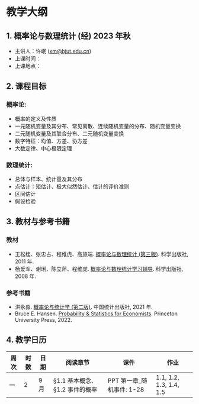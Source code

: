 # 教学大纲

## 1. 概率论与数理统计 (经) 2023 年秋

+ 主讲人：许岷 (xm@bjut.edu.cn)
+ 上课时间：
+ 上课地点：

## 2. 课程目标

### 概率论:
+ 概率的定义及性质
+ 一元随机变量及其分布、常见离散、连续随机变量的分布、随机变量变换
+ 二元随机变量及其联合分布、二元随机变量变换
+ 数字特征：均值、方差、协方差
+ 大数定律、中心极限定理

### 数理统计:
+ 总体与样本、统计量及其分布
+ 点估计：矩估计、极大似然估计、估计的评价准则
+ 区间估计
+ 假设检验

## 3. 教材与参考书籍

### 教材
+ 王松桂、张忠占、程维虎、高旅端. [概率论与数理统计 (第三版)](https://book.douban.com/subject/10354547/). 科学出版社, 2011 年.
+ 杨爱军、谢琍、陈立萍、程维虎. [概率论与数理统计学习辅导](https://book.douban.com/subject/35830043/). 科学出版社, 2008 年.

### 参考书籍
+ 洪永淼. [概率论与统计学 (第二版)](https://book.douban.com/subject/35798663/). 中国统计出版社, 2021 年.
+ Bruce E. Hansen. [Probability & Statistics for Economists](https://book.douban.com/subject/35783779/). Princeton University Press, 2022.

## 4. 教学日历

| 周次 | 时数 | 日期 | 阅读章节 | 课件 | 作业 |
| ------------- | ------------- | ------------- | ------------- | ------------- | ------------- |
| 一 | 2 | 9 月 | §1.1 基本概念、§1.2 事件的概率 | PPT 第一章_随机事件: 1-28 | 1.1, 1.2, 1.3, 1.4, 1.5|






